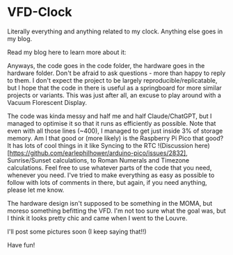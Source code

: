 # VFD-Clock
Literally everything and anything related to my clock. Anything else goes in my blog.

Read my blog here to learn more about it:


Anyways, the code goes in the code folder, the hardware goes in the hardware folder. Don't be afraid to ask questions - more than happy to reply to them.
I don't expect the project to be largely reproducible/replicatable, but I hope that the code in there is useful as a springboard for more similar projects or variants. 
This was just after all, an excuse to play around with a Vacuum Florescent Display.

The code was kinda messy and half me and half Claude/ChatGPT, but I managed to optimise it so that it runs as efficiently as possible. Note that even with all those lines (~400), I managed to get just inside 3% of storage memory. Am I that good or (more likely) is the Raspberry Pi Pico that good? It has lots of cool things in it like Syncing to the RTC !(Discussion here)[https://github.com/earlephilhower/arduino-pico/issues/2832], Sunrise/Sunset calculations, to Roman Numerals and Timezone calculations.
Feel free to use whatever parts of the code that you need, whenever you need. I've tried to make everything as easy as possible to follow with lots of comments in there, but again, if you need anything, please let me know.

The hardware design isn't supposed to be something in the MOMA, but moreso something befitting the VFD. I'm not too sure what the goal was, but I think it looks pretty chic and came when I went to the Louvre.

I'll post some pictures soon (I keep saying that!!)

Have fun!
